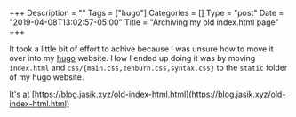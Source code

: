 +++
Description = ""
Tags = ["hugo"]
Categories = []
Type = "post"
Date = "2019-04-08T13:02:57-05:00"
Title = "Archiving my old index.html page"
+++

It took a little bit of effort to achive because I was unsure how to move it over into my [hugo](https://gohugo.io) website. How I ended up doing it was by moving `index.html` and `css/{main.css,zenburn.css,syntax.css}` to the `static` folder of my hugo website.

It's at [https://blog.jasik.xyz/old-index-html.html](https://blog.jasik.xyz/old-index-html.html)